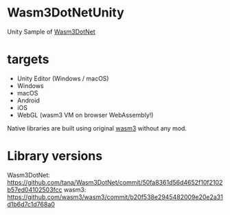 # Wasm3DotNetUnity

Unity Sample of [Wasm3DotNet](https://github.com/tana/Wasm3DotNet)

# targets

* Unity Editor (Windows / macOS)
* Windows
* macOS
* Android
* iOS
* WebGL (wasm3 VM on browser WebAssembly!)

Native libraries are built using original [wasm3](https://github.com/wasm3/wasm3) without any mod.

# Library versions

Wasm3DotNet: https://github.com/tana/Wasm3DotNet/commit/50fa8361d56d4652f10f2102b57ed04102503fcc
wasm3: https://github.com/wasm3/wasm3/commit/b20f538e2945482009e20e2a31d1b6d7c1d768a0
